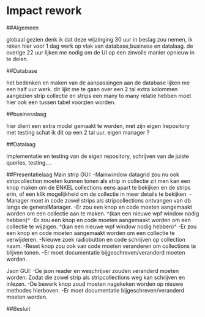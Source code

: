 ﻿# Impact rework

##Algemeen

globaal gezien denk ik dat deze wijzinging 30 uur in beslag zou nemen, ik reken hier voor 1 dag werk op vlak van database,business en datalaag.
de overige 22 uur lijken me nodig om de UI op een zinvolle manier opnieuw in te delen.

##Database

het bedenken en maken van de aanpassingen aan de database lijken me een half uur werk.
dit lijkt me te gaan over een 2 tal extra kolommen aangezien strip collectie en strips een many to many relatie hebben moet hier ook een tussen tabel voorzien worden.

##businesslaag

 hier dient een extra model gemaakt te worden, met zijn eigen Irepository met testing schat ik dit op een 2 tal uur.
eigen manager ?

##Datalaag

implementatie en testing van de eigen repository, schrijven van de juiste queries, testing....


##Presentatielaag
Main strip GUI:
-Mainwindow datagrid zou nu ook stripcollection moeten kunnen tonen als strip in collectie zit
 men kan een knop maken om de ENKEL collections eens apart te bekijken en de strips erin,
 of een klik mogelijkheid om de collectie in meer details te bekijken.
 -Manager moet in code zowel strips als stripcollections ontvangen van db langs de generalManager.
 -Er zou een knop en code moeten aangemaakt worden om een collectie aan te maken.
   ^(kan een nieuwe wpf window nodig hebben)^
 -Er zou een knop en code moeten aangemaakt worden om een collectie te wijzigen.
   ^(kan een nieuwe wpf window nodig hebben)^
 -Er zou een knop en code moeten aangemaakt worden om een collectie te verwijderen.
 -Nieuwe zoek radiobutton en code schrijven op collection naam.
 -Reset knop zou ook van code moeten veranderen om collections te blijven tonen.
 -Er moet documentatie bijgeschreven/veranderd moeten worden.

Json GUI:
-De json reader en weschrijver zouden veranderd moeten worden:
 Zodat die zowel strip als stripcollections weg kan schrijven en inlezen.
-De bewerk knop zoud moeten nagekeken worden op nieuwe methodes hierboven.
-Er moet documentatie bijgeschreven/veranderd moeten worden.


##Besluit
